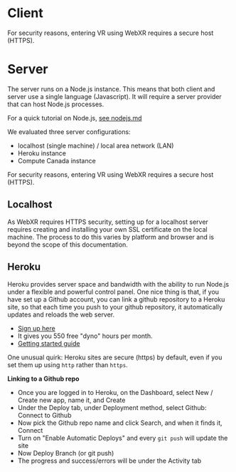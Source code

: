 

# Client

For security reasons, entering VR using WebXR requires a secure host (HTTPS). 



# Server

The server runs on a Node.js instance. This means that both client and server use a single language (Javascript). It will require a server provider that can host Node.js processes. 

For a quick tutorial on Node.js, [see nodejs.md](nodejs.md)

We evaluated three server configurations:
- localhost (single machine) / local area network (LAN)
- Heroku instance
- Compute Canada instance

For security reasons, entering VR using WebXR requires a secure host (HTTPS). 

## Localhost

As WebXR requires HTTPS security, setting up for a localhost server requires creating and installing your own SSL certificate on the local machine. The process to do this varies by platform and browser and is beyond the scope of this documentation. 

## Heroku

Heroku provides server space and bandwidth with the ability to run Node.js under a flexible and powerful control panel. One nice thing is that, if you have set up a Github account, you can link a github repository to a Heroku site, so that each time you push to your github repository, it automatically updates and reloads the web server. 

- [Sign up here](https://signup.heroku.com)
- It gives you 550 free "dyno" hours per month. 
- [Getting started guide](https://devcenter.heroku.com/categories/nodejs-support)

One unusual quirk: Heroku sites are secure (https) by default, even if you set them up using `http` rather than `https`. 

**Linking to a Github repo**

- Once you are logged in to Heroku, on the Dashboard, select New / Create new app, name it, and Create
- Under the Deploy tab, under Deployment method, select Github: Connect to Github
- Now pick the Github repo name and click Search, and when it finds it, Connect
- Turn on "Enable Automatic Deploys" and every `git push` will update the site
- Now Deploy Branch (or git push)
- The progress and success/errors will be under the Activity tab